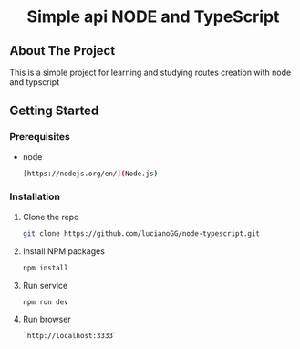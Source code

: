<h1 align="center">Simple api NODE and TypeScript </h1>

<!-- ABOUT THE PROJECT -->
## About The Project
This is a simple project for learning and studying routes creation with node and typscript

<!-- GETTING STARTED -->
## Getting Started
### Prerequisites
* node
  ```sh
  [https://nodejs.org/en/](Node.js)
  ```

### Installation
1. Clone the repo
   ```sh
   git clone https://github.com/lucianoGG/node-typescript.git
   ```
2. Install NPM packages
   ```sh
   npm install
   ```
3. Run service
   ```sh
   npm run dev
   ```
4. Run browser
   ```sh
   `http://localhost:3333`
   ```